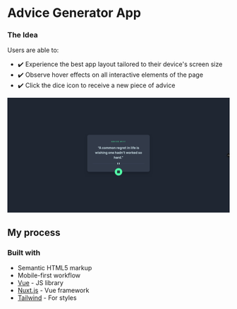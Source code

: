 # Advice Generator App

### The Idea

Users are able to:

- ✔️ Experience the best app layout tailored to their device's screen size
- ✔️ Observe hover effects on all interactive elements of the page
- ✔️ Click the dice icon to receive a new piece of advice

![Screenshot](/public/images/screenshot.png)

## My process

### Built with

- Semantic HTML5 markup
- Mobile-first workflow
- [Vue](https://vuejs.org/) - JS library
- [Nuxt.js](https://nuxt.com/) - Vue framework
- [Tailwind](https://tailwindcss.com/) - For styles
